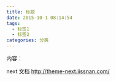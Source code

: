 ```yaml
---
title: 标题
date: 2015-10-1 08:14:54
tags:
  - 标签1
  - 标签2
categories: 分类
---
```

内容：

next 文档 http://theme-next.iissnan.com/
